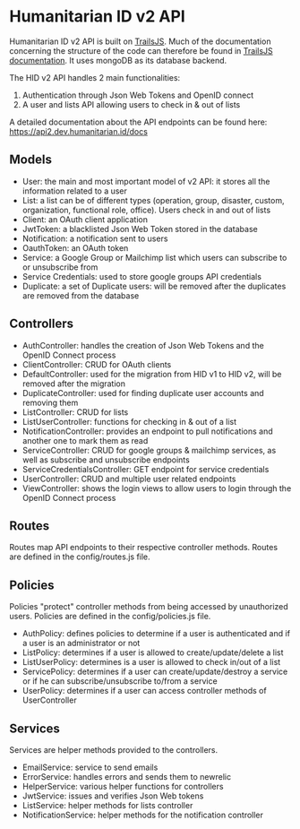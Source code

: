 # Humanitarian ID v2 API

Humanitarian ID v2 API is built on [TrailsJS](https://trailsjs.io). Much of the documentation concerning the structure of the code can
therefore be found in [TrailsJS documentation](https://trailsjs.io/doc). It uses mongoDB as its database backend.

The HID v2 API handles 2 main functionalities:

1. Authentication through Json Web Tokens and OpenID connect
2. A user and lists API allowing users to check in & out of lists

A detailed documentation about the API endpoints can be found here: https://api2.dev.humanitarian.id/docs

## Models

* User: the main and most important model of v2 API: it stores all the information related to a user
* List: a list can be of different types (operation, group, disaster, custom, organization, functional role, office). Users check in
and out of lists
* Client: an OAuth client application
* JwtToken: a blacklisted Json Web Token stored in the database
* Notification: a notification sent to users
* OauthToken: an OAuth token
* Service: a Google Group or Mailchimp list which users can subscribe to or unsubscribe from
* Service Credentials: used to store google groups API credentials
* Duplicate: a set of Duplicate users: will be removed after the duplicates are removed from the database

## Controllers

* AuthController: handles the creation of Json Web Tokens and the OpenID Connect process
* ClientController: CRUD for OAuth clients
* DefaultController: used for the migration from HID v1 to HID v2, will be removed after the migration
* DuplicateController: used for finding duplicate user accounts and removing them
* ListController: CRUD for lists
* ListUserController: functions for checking in & out of a list
* NotificationController: provides an endpoint to pull notifications and another one to mark them as read
* ServiceController: CRUD for google groups & mailchimp services, as well as subscribe and unsubscribe endpoints
* ServiceCredentialsController: GET endpoint for service credentials
* UserController: CRUD and multiple user related endpoints
* ViewController: shows the login views to allow users to login through the OpenID Connect process

## Routes

Routes map API endpoints to their respective controller methods. Routes are defined in the config/routes.js file.

## Policies

Policies "protect" controller methods from being accessed by unauthorized users. Policies are defined in the config/policies.js
file.

* AuthPolicy: defines policies to determine if a user is authenticated and if a user is an administrator or not
* ListPolicy: determines if a user is allowed to create/update/delete a list
* ListUserPolicy: determines is a user is allowed to check in/out of a list
* ServicePolicy: determines if a user can create/update/destroy a service or if he can subscribe/unsubscribe to/from a service
* UserPolicy: determines if a user can access controller methods of UserController

## Services

Services are helper methods provided to the controllers.

* EmailService: service to send emails
* ErrorService: handles errors and sends them to newrelic
* HelperService: various helper functions for controllers
* JwtService: issues and verifies Json Web tokens
* ListService: helper methods for lists controller
* NotificationService: helper methods for the notification controller
